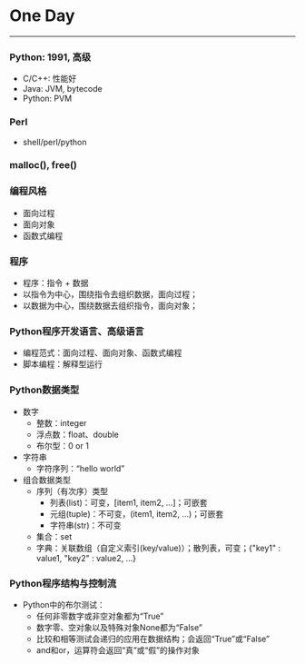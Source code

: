 # One Day

***

### Python: 1991, 高级
* C/C++: 性能好
* Java: JVM, bytecode
* Python: PVM

### Perl
* shell/perl/python
 
### malloc(), free()

### 编程风格
* 面向过程
* 面向对象
* 函数式编程

### 程序
* 程序：指令 + 数据
* 以指令为中心，围绕指令去组织数据，面向过程；
* 以数据为中心，围绕数据去组织指令，面向对象；

### Python程序开发语言、高级语言
* 编程范式：面向过程、面向对象、函数式编程
* 脚本编程：解释型运行

### Python数据类型
* 数字
  * 整数：integer
  * 浮点数：float、double
  * 布尔型：0 or 1
* 字符串
  * 字符序列：“hello world”
* 组合数据类型
  * 序列（有次序）类型
    * 列表(list)：可变，[item1, item2, ...]；可嵌套
    * 元组(tuple)：不可变，(item1, item2, ...)；可嵌套
    * 字符串(str)：不可变
  * 集合：set
  * 字典：关联数组（自定义索引(key/value)）；散列表，可变；{"key1" : value1, "key2" : value2, ...}

### Python程序结构与控制流
 - Python中的布尔测试：
   - 任何非零数字或非空对象都为“True”
   - 数字零、空对象以及特殊对象None都为“False”
   - 比较和相等测试会递归的应用在数据结构；会返回“True”或“False”
   - and和or，运算符会返回“真”或“假”的操作对象


 
